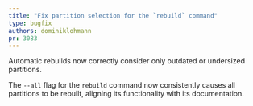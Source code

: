```yaml
---
title: "Fix partition selection for the `rebuild` command"
type: bugfix
authors: dominiklohmann
pr: 3083
---
```


Automatic rebuilds now correctly consider only outdated or undersized
partitions.

The `--all` flag for the `rebuild` command now consistently causes all
partitions to be rebuilt, aligning its functionality with its documentation.
